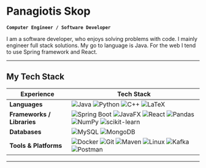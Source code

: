 # Panagiotis Skop
**`Computer Engineer / Software Developer`**

I am a software developer, who enjoys solving problems with code. I mainly engineer full stack solutions. My go to language is Java. For the web I tend to use Spring framework and React.
<br>

---

## My Tech Stack

<table>
  <thead align="center">
    <tr>
      <th>Experience</th>
      <th>Tech Stack</th>
    </tr>
  </thead>
  <tbody>
    <tr>
      <td><b>Languages</b></td>
      <td>
        <img src="https://img.shields.io/badge/Java-007396?style=for-the-badge&logo=java&logoColor=white" alt="Java"/>
        <img src="https://img.shields.io/badge/Python-3776AB?style=for-the-badge&logo=python&logoColor=white" alt="Python"/>
        <img src="https://img.shields.io/badge/C++-00599C?style=for-the-badge&logo=c%2b%2b&logoColor=white" alt="C++"/>
        <img src="https://img.shields.io/badge/LaTeX-008080?style=for-the-badge&logo=latex&logoColor=white" alt="LaTeX"/>
      </td>
    </tr>
    <tr>
      <td><b>Frameworks / Libraries</b></td>
      <td>
        <img src="https://img.shields.io/badge/Spring_Boot-6DB33F?style=for-the-badge&logo=springboot&logoColor=white" alt="Spring Boot"/>
        <img src="https://img.shields.io/badge/JavaFX-2C54A1?style=for-the-badge&logo=java&logoColor=white" alt="JavaFX"/>
        <img src="https://img.shields.io/badge/React-20232A?style=for-the-badge&logo=react&logoColor=61DAFB" alt="React"/>
        <img src="https://img.shields.io/badge/Pandas-150458?style=for-the-badge&logo=pandas&logoColor=white" alt="Pandas"/>
        <img src="https://img.shields.io/badge/NumPy-013243?style=for-the-badge&logo=numpy&logoColor=white" alt="NumPy"/>
        <img src="https://img.shields.io/badge/scikit--learn-F7931E?style=for-the-badge&logo=scikitlearn&logoColor=white" alt="scikit-learn"/>
      </td>
    </tr>
    <tr>
      <td><b>Databases</b></td>
      <td>
        <img src="https://img.shields.io/badge/MySQL-005C84?style=for-the-badge&logo=mysql&logoColor=white" alt="MySQL"/>
        <img src="https://img.shields.io/badge/MongoDB-47A248?style=for-the-badge&logo=mongodb&logoColor=white" alt="MongoDB"/>
      </td>
    </tr>
    <tr>
      <td><b>Tools & Platforms</b></td>
      <td>
        <img src="https://img.shields.io/badge/Docker-2496ED?style=for-the-badge&logo=docker&logoColor=white" alt="Docker"/>
        <img src="https://img.shields.io/badge/Git-F05032?style=for-the-badge&logo=git&logoColor=white" alt="Git"/>
        <img src="https://img.shields.io/badge/Maven-C71A36?style=for-the-badge&logo=apachemaven&logoColor=white" alt="Maven"/>
        <img src="https://img.shields.io/badge/Linux-FCC624?style=for-the-badge&logo=linux&logoColor=black" alt="Linux"/>
        <img src="https://img.shields.io/badge/Kafka-231F20?style=for-the-badge&logo=apachekafka&logoColor=white" alt="Kafka"/>
        <img src="https://img.shields.io/badge/Postman-FF6C37?style=for-the-badge&logo=postman&logoColor=white" alt="Postman"/>
      </td>
    </tr>
  </tbody>
</table>

---


